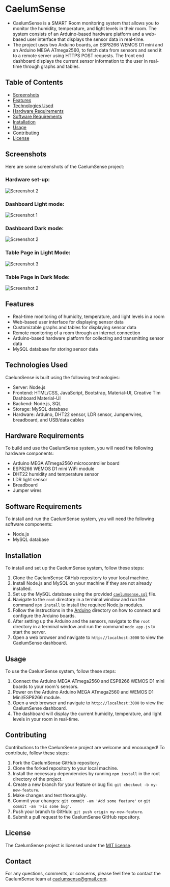 # CaelumSense

- CaelumSense is a SMART Room monitoring system that allows you to monitor the humidity, temperature, and light levels in their room. The system consists of an Arduino-based hardware platform and a web-based user interface that displays the sensor data in real-time.
- The project uses two Arduino boards, an ESP8266 WEMOS D1 mini and an Arduino MEGA ATmega2560, to fetch data from sensors and send it to a remote server using HTTPS POST requests. The front end dashboard displays the current sensor information to the user in real-time through graphs and tables.

## Table of Contents

- [Screenshots](#screenshots)
- [Features](#features)
- [Technologies Used](#technologies-used)
- [Hardware Requirements](#hardware-requirements)
- [Software Requirements](#software-requirements)
- [Installation](#installation)
- [Usage](#usage)
- [Contributing](#contributing)
- [License](#license)

## Screenshots

Here are some screenshots of the CaelumSense project:
### Hardware set-up:
![Screenshot 2](/screenshots/IMG_20230413_143824_578.jpg)
### Dashboard Light mode:
![Screenshot 1](/screenshots/caelumsense_dash_light.png)
### Dashboard Dark mode:
![Screenshot 2](/screenshots/caelumsense_dash_dark.png)
### Table Page in Light Mode:
![Screenshot 3](/screenshots/caelumsense_table_light.png)
### Table Page in Dark Mode:
![Screenshot 2](/screenshots/caelumsense_table_dark.png)

## Features

- Real-time monitoring of humidity, temperature, and light levels in a room
- Web-based user interface for displaying sensor data
- Customizable graphs and tables for displaying sensor data
- Remote monitoring of a room through an internet connection
- Arduino-based hardware platform for collecting and transmitting sensor data
- MySQL database for storing sensor data

## Technologies Used

CaelumSense is built using the following technologies:

- Server: Node.js
- Frontend: HTML/CSS, JavaScript, Bootstrap, Material-UI, Creative Tim Dashboard Material-UI
- Backend: Node.js, SQL
- Storage: MySQL database
- Hardware: Arduino, DHT22 sensor, LDR sensor, Jumperwires, breadboard, and USB/data cables

## Hardware Requirements

To build and use the CaelumSense system, you will need the following hardware components:

- Arduino MEGA ATmega2560 microcontroller board
- ESP8266 WEMOS D1 mini WiFi module
- DHT22 humidity and temperature sensor
- LDR light sensor
- Breadboard
- Jumper wires

## Software Requirements

To install and run the CaelumSense system, you will need the following software components:

- Node.js
- MySQL database

## Installation

To install and set up the CaelumSense system, follow these steps:

1. Clone the CaelumSense GitHub repository to your local machine.
2. Install Node.js and MySQL on your machine if they are not already installed.
3. Set up the MySQL database using the provided [`caelumsense.sql`](https://github.com/DeroMal/CaelumSense-SMART-ROOM/tree/master/database) file.
4. Navigate to the `root` directory in a terminal window and run the command `npm install` to install the required Node.js modules.
5. Follow the instructions in the [Arduino](https://github.com/DeroMal/CaelumSense-SMART-ROOM/tree/master/Arduino#readme) directory on how to connect and configure the Arduino boards.
6. After setting up the Arduino and the sensors, navigate to the `root` directory in a terminal window and run the command `node app.js` to start the server.
7. Open a web browser and navigate to `http://localhost:3000` to view the CaelumSense dashboard.

## Usage

To use the CaelumSense system, follow these steps:

1. Connect the Arduino MEGA ATmega2560 and ESP8266 WEMOS D1 mini boards to your room's sensors.
2. Power on the Arduino Arduino MEGA ATmega2560 and WEMOS D1 Mini/ESP8266 module.
3. Open a web browser and navigate to `http://localhost:3000` to view the CaelumSense dashboard.
4. The dashboard will display the current humidity, temperature, and light levels in your room in real-time.

## Contributing

Contributions to the CaelumSense project are welcome and encouraged! To contribute, follow these steps:

1. Fork the CaelumSense GitHub repository.
2. Clone the forked repository to your local machine.
3. Install the necessary dependencies by running `npm install` in the root directory of the project.
4. Create a new branch for your feature or bug fix: `git checkout -b my-new-feature`.
5. Make changes and test thoroughly.
6. Commit your changes: `git commit -am 'Add some feature'` or `git commit -am 'Fix some bug'`.
7. Push your branch to GitHub: `git push origin my-new-feature`.
8. Submit a pull request to the CaelumSense GitHub repository.

## License

The CaelumSense project is licensed under the [MIT license](https://opensource.org/licenses/MIT).

## Contact

For any questions, comments, or concerns, please feel free to contact the CaelumSense team at caelumsense@gmail.com.
